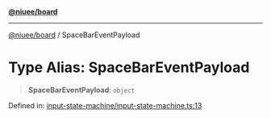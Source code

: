 [**@niuee/board**](../README.md)

***

[@niuee/board](../globals.md) / SpaceBarEventPayload

# Type Alias: SpaceBarEventPayload

> **SpaceBarEventPayload**: `object`

Defined in: [input-state-machine/input-state-machine.ts:13](https://github.com/niuee/board/blob/a0a1179721d4f4b943b6a9bc156753ac9737e502/src/input-state-machine/input-state-machine.ts#L13)

